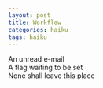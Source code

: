 ```yaml
---
layout: post
title: Workflow
categories: haiku
tags: haiku
---
```

An unread e-mail      
A flag waiting to be set    
None shall leave this place    